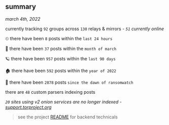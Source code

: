 
## summary
_march 4th, 2022_

currently tracking `92` groups across `130` relays & mirrors - _`51` currently online_

⏲ there have been `8` posts within the `last 24 hours`

🦈 there have been `37` posts within the `month of march`

🪐 there have been `957` posts within the `last 90 days`

🏚 there have been `592` posts within the `year of 2022`

🦕 there have been `2878` posts `since the dawn of ransomwatch`

there are `48` custom parsers indexing posts

_`20` sites using v2 onion services are no longer indexed - [support.torproject.org](https://support.torproject.org/onionservices/v2-deprecation/)_

> see the project [README](https://github.com/thetanz/ransomwatch#ransomwatch--) for backend technicals

